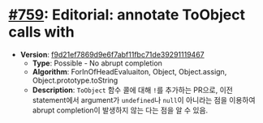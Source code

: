 # [#759](https://github.com/tc39/ecma262/pull/759/files): Editorial: annotate ToObject calls with

- **Version**: [f9d21ef7869d9e6f7abf11fbc71de39291119467](https://github.com/tc39/ecma262/commit/f9d21ef7869d9e6f7abf11fbc71de39291119467)
  - **Type**: Possible - No abrupt completion
  - **Algorithm**: ForInOfHeadEvaluaiton, Object, Object.assign, Object.prototype.toString 
  - **Description**: `ToObject` 함수 콜에 대해 `!`를 추가하는 PR으로, 이전 statement에서 argument가 `undefined`나 `null`이 아니라는 점을 이용하여 abrupt completion이 발생하지 않는 다는 점을 알 수 있음.   

